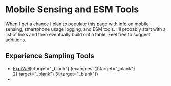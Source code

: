 # Mobile Sensing and ESM Tools

When I get a chance I plan to populate this page with info on mobile sensing, smartphone usage logging, and ESM tools.
I'll probably start with a list of links and then eventually build out a table.
Feel free to suggest additions.

## Experience Sampling Tools

- [ExpiWell](https://www.expiwell.com/){:target="_blank"} (examples: [1](https://doi.org/10.1002/mhs2.55){:target="_blank"} [2](https://doi.org/10.1177/23328584211065725){:target="_blank"} [3](https://psycnet.apa.org/doi/10.1037/ppm0000601){:target="_blank"})
-   
